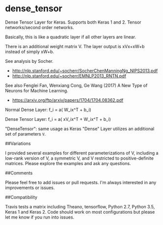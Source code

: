 # dense_tensor
Dense Tensor Layer for Keras. Supports both Keras 1 and 2. Tensor networks/second order networks.

Basically, this is like a quadratic layer if all other layers are linear.

There is an additional weight matrix V. The layer output is xVx+xW+b instead of simply xW+b.

See analysis by Socher.

* http://nlp.stanford.edu/~socherr/SocherChenManningNg_NIPS2013.pdf
* http://nlp.stanford.edu/~socherr/EMNLP2013_RNTN.pdf

See also Fenglei Fan, Wenxiang Cong, Ge Wang (2017) A New Type of Neurons for Machine Learning.

* https://arxiv.org/ftp/arxiv/papers/1704/1704.08362.pdf

Normal Dense Layer: f_i = a( W_ix^T + b_i)

Dense Tensor Layer: f_i = a( xV_ix^T + W_ix^T + b_i)

"DenseTensor": same usage as Keras "Dense" Layer utilizes an additional set of parameters `V`.

##Variations

I provided several examples for different parameterizations of V, including a low-rank version of V,
a symmetric V, and V restricted to positive-definite matrices. Please explore the examples and ask any questions.
 
##Comments
 
Please feel free to add issues or pull requests. I'm always interested in any improvements or issues.

##Compatibility

Travis tests a matrix including Theano, tensorflow, Python 2.7, Python 3.5, Keras 1 and Keras 2.
Code should work on most configurations but please let me know if you run into issues.
